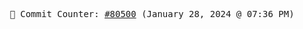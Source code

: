 <p align="center">
    <samp>
        📮 Commit Counter: <a href="https://github.com/Javascript-void0/Javascript-void0/commits/main">#80500</a> (January 28, 2024 @ 07:36 PM)
    </samp>
</p>
